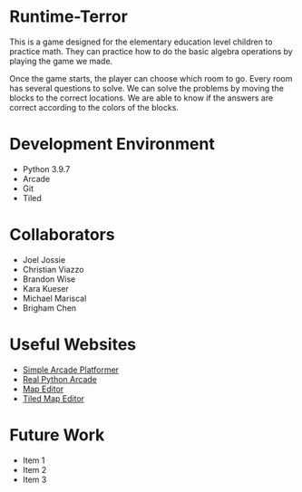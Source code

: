 # Runtime-Terror

This is a game designed for the elementary education level children to practice math. 
They can practice how to do the basic algebra operations by playing the game we made.

Once the game starts, the player can choose which room to go. Every room has several questions to solve. 
We can solve the problems by moving the blocks to the correct locations. 
We are able to know if the answers are correct according to the colors of the blocks.



# Development Environment

- Python 3.9.7
- Arcade
- Git
- Tiled



# Collaborators

- Joel Jossie
- Christian Viazzo
- Brandon Wise
- Kara Kueser
- Michael Mariscal
- Brigham Chen 

# Useful Websites


* [Simple Arcade Platformer](https://api.arcade.academy/en/latest/examples/platform_tutorial/index.html)
* [Real Python Arcade](https://realpython.com/platformer-python-arcade/)
* [Map Editor](https://doc.mapeditor.org/en/stable/manual/introduction/#getting-started)
* [Tiled Map Editor](https://thorbjorn.itch.io/tiled)

# Future Work


* Item 1
* Item 2
* Item 3
